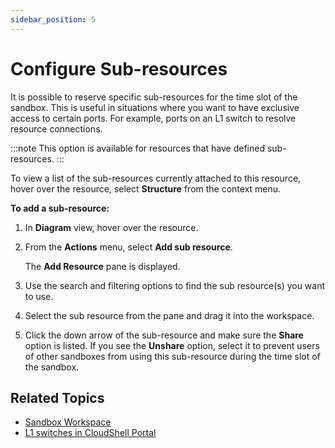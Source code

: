```yaml
---
sidebar_position: 5
---
```


# Configure Sub-resources

It is possible to reserve specific sub-resources for the time slot of the sandbox. This is useful in situations where you want to have exclusive access to certain ports. For example, ports on an L1 switch to resolve resource connections.

:::note
This option is available for resources that have defined sub-resources.
:::

To view a list of the sub-resources currently attached to this resource, hover over the resource, select **Structure** from the context menu.

**To add a sub-resource:**

1. In **Diagram** view, hover over the resource.
2. From the **Actions** menu, select **Add sub resource**.
    
    The **Add Resource** pane is displayed.
    
3. Use the search and filtering options to find the sub resource(s) you want to use.
4. Select the sub resource from the pane and drag it into the workspace.
5. Click the down arrow of the sub-resource and make sure the **Share** option is listed. If you see the **Unshare** option, select it to prevent users of other sandboxes from using this sub-resource during the time slot of the sandbox.

## Related Topics

- [Sandbox Workspace](../index.md)
- [L1 switches in CloudShell Portal](../../../../admin/setting-up-cloudshell/inventory-operations/connectivity-control/l1-switches.md#l1-switches-in-cloudshell-portal)